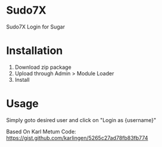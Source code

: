 # Sudo7X
Sudo7X Login for Sugar

# Installation
1. Download zip package
2. Upload through Admin > Module Loader
3. Install

# Usage
Simply goto desired user and click on "Login as {username}"

Based On Karl Metum Code: 
https://gist.github.com/karlingen/5265c27ad78fb83fb774
